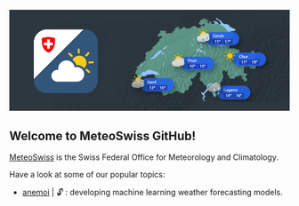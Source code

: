 ![](./combined_banner.png)

## Welcome to MeteoSwiss GitHub!

[MeteoSwiss](https://www.meteoswiss.ch/) is the Swiss Federal Office for Meteorology and Climatology.

Have a look at some of our popular topics:
* [anemoi](https://github.com/search?q=topic%3Aanemoi+org%3AMeteoSwiss+fork%3Atrue&type=repositories) | :unlock: : developing machine learning weather forecasting models.
